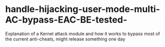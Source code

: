 # handle-hijacking-user-mode-multi-AC-bypass-EAC-BE-tested-
Explanation of a Kernel attack module and how it works to bypass most of the current anti-cheats, might release something one day
